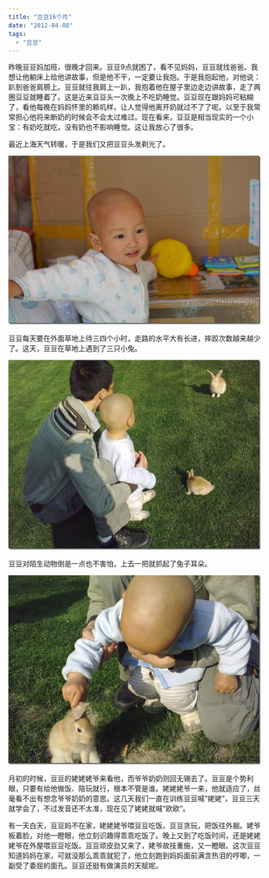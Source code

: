 ```yaml
---
title: "豆豆16个月"
date: "2012-04-08"
tags: 
  - "豆豆"
---
```


昨晚豆豆妈加班，很晚才回来。豆豆9点就困了，看不见妈妈，豆豆就找爸爸。我想让他躺床上给他讲故事，但是他不干，一定要让我抱。于是我抱起他，对他说：趴到爸爸肩膀上。豆豆就往我肩上一趴，我抱着他在屋子里边走边讲故事，走了两圈豆豆就睡着了。这是近来豆豆头一次晚上不吃奶睡觉。豆豆现在跟妈妈可粘糊了，看他每晚在妈妈怀里的赖叽样，让人觉得他离开奶就过不了了呢。以至于我常常担心他将来断奶的时候会不会太过难过。现在看来，豆豆是相当现实的一个小宝：有奶吃就吃，没有奶也不影响睡觉。这让我放心了很多。

最近上海天气转暖，于是我们又把豆豆头发剃光了。

[![DSC03917](images/dsc03917_thumb.jpg "DSC03917")](http://ruanqizhen.wordpress.com/wp-content/uploads/2012/04/dsc03917.jpg)

豆豆每天要在外面草地上待三四个小时，走路的水平大有长进，摔跤次数越来越少了。这天，豆豆在草地上遇到了三只小兔。

[![20120403499](images/20120403499_thumb.jpg "20120403499")](http://ruanqizhen.wordpress.com/wp-content/uploads/2012/04/20120403499.jpg)

豆豆对陌生动物倒是一点也不害怕，上去一把就抓起了兔子耳朵。

[![20120403501](images/20120403501_thumb.jpg "20120403501")](http://ruanqizhen.wordpress.com/wp-content/uploads/2012/04/20120403501.jpg)

月初的时候，豆豆的姥姥姥爷来看他，而爷爷奶奶则回无锡去了。豆豆是个势利眼，只要有给他做饭、陪玩就行，根本不管是谁。姥姥姥爷一来，他就适应了，丝毫看不出有想念爷爷奶奶的意思。这几天我们一直在训练豆豆喊“姥姥”，豆豆三天就学会了，不过发音还不太准，现在见了姥姥就喊“欧欧”。

有一天白天，豆豆妈不在家，姥姥姥爷喂豆豆吃饭。豆豆贪玩，把饭往外掘。姥爷板着脸，对他一瞪眼，他立刻识趣得乖乖吃饭了。晚上又到了吃饭时间，还是姥姥姥爷在外屋喂豆豆吃饭。豆豆顽皮劲又来了，姥爷故技重施，又一瞪眼。这次豆豆知道妈妈在家，可就没那么乖乖就犯了，他立刻跑到妈妈面前满含热泪的哼唧，一副受了委屈的面孔。豆豆还挺有做演员的天赋呢。
